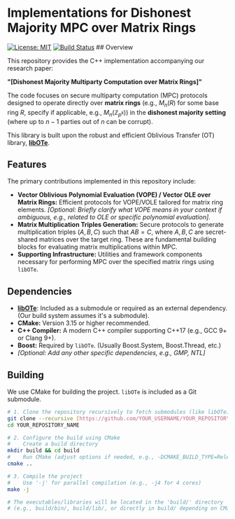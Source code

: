 # Implementations for Dishonest Majority MPC over Matrix Rings

[![License: MIT](https://img.shields.io/badge/License-MIT-yellow.svg)](https://opensource.org/licenses/MIT) [![Build Status](https://github.com/YOUR_USERNAME/YOUR_REPOSITORY/actions/workflows/cmake.yml/badge.svg)](https://github.com/YOUR_USERNAME/YOUR_REPOSITORY/actions/workflows/cmake.yml) ## Overview

This repository provides the C++ implementation accompanying our research paper:

**"[Dishonest Majority Multiparty Computation over Matrix Rings]"** 

The code focuses on secure multiparty computation (MPC) protocols designed to operate directly over **matrix rings** (e.g., $M_n(R)$ for some base ring $R$, specify if applicable, e.g., $M_n(\mathbb{Z}_{p^k})$) in the **dishonest majority setting** (where up to $n-1$ parties out of $n$ can be corrupt).

This library is built upon the robust and efficient Oblivious Transfer (OT) library, [**libOTe**](https://github.com/osu-crypto/libOTe).

## Features

The primary contributions implemented in this repository include:

* **Vector Oblivious Polynomial Evaluation (VOPE) / Vector OLE over Matrix Rings:** Efficient protocols for VOPE/VOLE tailored for matrix ring elements. *[Optional: Briefly clarify what VOPE means in your context if ambiguous, e.g., related to OLE or specific polynomial evaluation]*.
* **Matrix Multiplication Triples Generation:** Secure protocols to generate multiplication triples $(A, B, C)$ such that $AB = C$, where $A, B, C$ are secret-shared matrices over the target ring. These are fundamental building blocks for evaluating matrix multiplications within MPC.
* **Supporting Infrastructure:** Utilities and framework components necessary for performing MPC over the specified matrix rings using `libOTe`.

## Dependencies

* [**libOTe**](https://github.com/osu-crypto/libOTe): Included as a submodule or required as an external dependency. (Our build system assumes it's a submodule).
* **CMake:** Version 3.15 or higher recommended.
* **C++ Compiler:** A modern C++ compiler supporting C++17 (e.g., GCC 9+ or Clang 9+).
* **Boost:** Required by `libOTe`. (Usually Boost.System, Boost.Thread, etc.)
* *[Optional: Add any other specific dependencies, e.g., GMP, NTL]*

## Building

We use CMake for building the project. `libOTe` is included as a Git submodule.

```bash
# 1. Clone the repository recursively to fetch submodules (like libOTe)
git clone --recursive [https://github.com/YOUR_USERNAME/YOUR_REPOSITORY_NAME.git](https://github.com/YOUR_USERNAME/YOUR_REPOSITORY_NAME.git)
cd YOUR_REPOSITORY_NAME

# 2. Configure the build using CMake
#    Create a build directory
mkdir build && cd build
#    Run CMake (adjust options if needed, e.g., -DCMAKE_BUILD_TYPE=Release)
cmake ..

# 3. Compile the project
#    Use '-j' for parallel compilation (e.g., -j4 for 4 cores)
make -j

# The executables/libraries will be located in the 'build/' directory
# (e.g., build/bin/, build/lib/, or directly in build/ depending on CMakeLists.txt)
